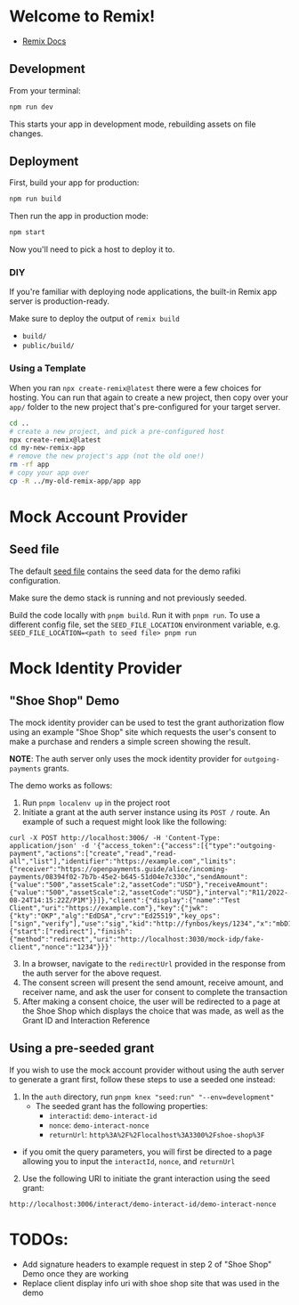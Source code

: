 # Welcome to Remix!

- [Remix Docs](https://remix.run/docs)

## Development

From your terminal:

```sh
npm run dev
```

This starts your app in development mode, rebuilding assets on file changes.

## Deployment

First, build your app for production:

```sh
npm run build
```

Then run the app in production mode:

```sh
npm start
```

Now you'll need to pick a host to deploy it to.

### DIY

If you're familiar with deploying node applications, the built-in Remix app
server is production-ready.

Make sure to deploy the output of `remix build`

- `build/`
- `public/build/`

### Using a Template

When you ran `npx create-remix@latest` there were a few choices for hosting. You
can run that again to create a new project, then copy over your `app/` folder to
the new project that's pre-configured for your target server.

```sh
cd ..
# create a new project, and pick a pre-configured host
npx create-remix@latest
cd my-new-remix-app
# remove the new project's app (not the old one!)
rm -rf app
# copy your app over
cp -R ../my-old-remix-app/app app
```

# Mock Account Provider

## Seed file

The default [seed file](./seed.yml) contains the seed data for the demo rafiki
configuration.

Make sure the demo stack is running and not previously seeded.

Build the code locally with `pnpm build`. Run it with `pnpm run`. To use a
different config file, set the `SEED_FILE_LOCATION` environment variable, e.g.
`SEED_FILE_LOCATION=<path to seed file> pnpm run`

# Mock Identity Provider

## "Shoe Shop" Demo

The mock identity provider can be used to test the grant authorization flow
using an example "Shoe Shop" site which requests the user's consent to make a
purchase and renders a simple screen showing the result.

**NOTE**: The auth server only uses the mock identity provider for `outgoing-payments` grants.

The demo works as follows:

1. Run
   `pnpm localenv up`
   in the project root
2. Initiate a grant at the auth server instance using its `POST /` route. An example of such a request might look like the following:
```
curl -X POST http://localhost:3006/ -H 'Content-Type: application/json' -d '{"access_token":{"access":[{"type":"outgoing-payment","actions":["create","read","read-all","list"],"identifier":"https://example.com","limits":{"receiver":"https://openpayments.guide/alice/incoming-payments/08394f02-7b7b-45e2-b645-51d04e7c330c","sendAmount":{"value":"500","assetScale":2,"assetCode":"USD"},"receiveAmount":{"value":"500","assetScale":2,"assetCode":"USD"},"interval":"R11/2022-08-24T14:15:22Z/P1M"}}]},"client":{"display":{"name":"Test Client","uri":"https://example.com"},"key":{"jwk":{"kty":"OKP","alg":"EdDSA","crv":"Ed25519","key_ops":["sign","verify"],"use":"sig","kid":"http://fynbos/keys/1234","x":"mbD1mlEyBABhYfUQbhuqNwOwcb4cLcdRoAWIoUWgsL4"},"proof":"httpsig"}},"interact":{"start":["redirect"],"finish":{"method":"redirect","uri":"http://localhost:3030/mock-idp/fake-client","nonce":"1234"}}}'
```
3. In a browser, navigate to the `redirectUrl` provided in the response from the auth server for the above request.
4. The consent screen will present the send amount, receive amount, and receiver
   name, and ask the user for consent to complete the transaction
5. After making a consent choice, the user will be redirected to a page at the
   Shoe Shop which displays the choice that was made, as well as the Grant ID
   and Interaction Reference

## Using a pre-seeded grant
If you wish to use the mock account provider without using the auth server to generate a grant first, follow these steps to use a seeded one instead:
1. In the `auth` directory, run `pnpm knex "seed:run" "--env=development"`
   - The seeded grant has the following properties:
     - `interactid`: `demo-interact-id`
     - `nonce`: `demo-interact-nonce`
     - `returnUrl`: `http%3A%2F%2Flocalhost%3A3300%2Fshoe-shop%3F`
  - if you omit the query parameters, you will first be directed to a page
   allowing you to input the `interactId`, `nonce`, and `returnUrl`
2. Use the following URI to initiate the grant interaction using the seed grant:
```
http://localhost:3006/interact/demo-interact-id/demo-interact-nonce
```

# TODOs:
- Add signature headers to example request in step 2 of "Shoe Shop" Demo once they are working
- Replace client display info uri with shoe shop site that was used in the demo